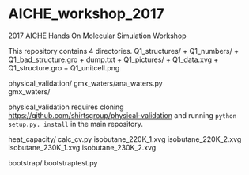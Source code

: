 # AICHE_workshop_2017
2017 AICHE Hands On Molecular Simulation Workshop

This repository contains 4 directories.
Q1_structures/
	+ Q1_numbers/
		+ Q1_bad_structure.gro
		+ dump.txt
	+ Q1_pictures/
	 	+ Q1_data.xvg
         	+ Q1_structure.gro
         	+ Q1_unitcell.png

 physical_validation/
	 gmx_waters/ana_waters.py  
	 gmx_waters/

 physical_validation requires cloning https://github.com/shirtsgroup/physical-validation and running `python setup.py. install` in the main repository.

 heat_capacity/
     calc_cv.py
     isobutane_220K_1.xvg
     isobutane_220K_2.xvg
     isobutane_230K_1.xvg
     isobutane_230K_2.xvg

 bootstrap/
    bootstraptest.py	
